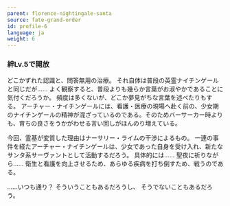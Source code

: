 ```yaml
---
parent: florence-nightingale-santa
source: fate-grand-order
id: profile-6
language: ja
weight: 6
---
```


### 絆Lv.5で開放

どこかずれた認識と、問答無用の治療。
それ自体は普段の英霊ナイチンゲールと同じだが……
よく観察すると、普段よりも幾らか言葉がお淑やかであることに気付くだろうか。
頻度は多くないが、どこか夢見がちな言葉を述べたりもする。
アーチャー・ナイチンゲールには、看護・医療の現場へ赴く前の、少女期のナイチンゲールの精神が混ざっているのである。そのためバーサーカー時よりも、育ちの良さをうかがわせる言い回しがほんのり増えている。

今回、霊基が変質した理由はナーサリー・ライムの干渉によるもの。
一連の事件を経たアーチャー・ナイチンゲールは、少女であった自身を受け入れ、新たなサンタ系サーヴァントとして活動するだろう。
具体的には……
聖夜に祈りながら……
衛生と看護を向上させるため、あらゆる疾病を打ち倒すため、戦うのである。

……いつも通り？
そういうこともあるだろうし、
そうでないこともあるだろう。
